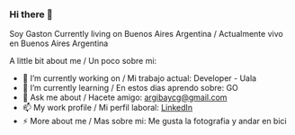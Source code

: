 ### Hi there 👋


Soy Gaston Currently living on Buenos Aires Argentina / Actualmente vivo en Buenos Aires Argentina

A little bit about me / Un poco sobre mi: 

- 🔭 I’m currently working on / Mi trabajo actual: Developer - Uala
- 🌱 I’m currently learning / En estos dias aprendo sobre: GO
- 💬 Ask me about / Hacete amigo: argibaycg@gmail.com
- 📫 My work profile / Mi perfil laboral: [LinkedIn](https://www.linkedin.com/in/argibaycg/)
- ⚡ More about me / Mas sobre mi: Me gusta la fotografia y andar en bici
